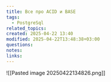```yaml
---
title: Все про ACID и BASE
tags:
  - PostgreSql
related_topics: 
created: 2025-04-22 13:40
modified: 2025-04-22T13:48:38+03:00
questions: 
notes: 
links: 
---
```



![[Pasted image 20250422134826.png]]
